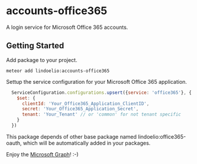 # accounts-office365

A login service for Microsoft Office 365 accounts.

## Getting Started

Add package to your project.
```shellscript
meteor add lindoelio:accounts-office365
```

Settup the service configuration for your Microsoft Office 365 application.
```javascript
  ServiceConfiguration.configurations.upsert({service: 'office365'}, {
    $set: {
      clientId: 'Your_Office365_Application_ClientID',
      secret: 'Your_Office365_Application_Secret',
      tenant: 'Your_Tenant' // or 'common' for not tenant specific
    }
  })
```

This package depends of other base package named lindoelio:office365-oauth, which will be automatically added in your packages.

Enjoy the [Microsoft Graph](https://developer.microsoft.com/en-us/graph/docs/concepts/overview)! :-)